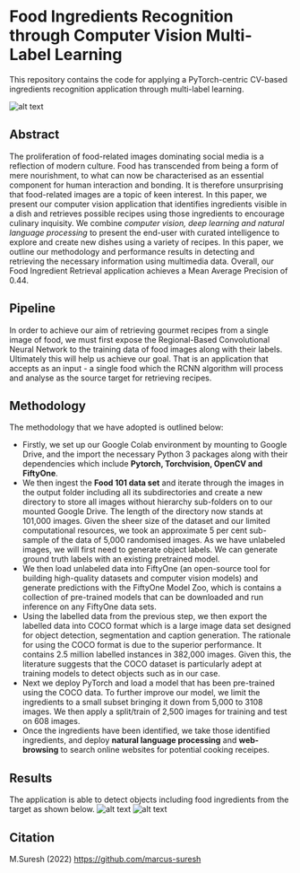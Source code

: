 # Food Ingredients Recognition through Computer Vision Multi-Label Learning

This repository contains the code for applying a PyTorch-centric CV-based ingredients recognition application through multi-label learning.

![alt text](https://github.com/marcus-suresh/PyTorch_food_recognition/blob/main/PyTorch.png)

## Abstract
The proliferation of food-related images dominating social media is a reflection of modern culture. Food has transcended from being a form of mere nourishment, to what can now be characterised as an essential component for human interaction and bonding. It is therefore unsurprising that food-related images are a topic of keen interest. In this paper, we present our computer vision application that identifies ingredients visible in a dish and retrieves possible recipes using those ingredients to encourage culinary inquisity. We combine *computer vision, deep learning and natural language processing* to present the end-user with curated intelligence to explore and create new dishes using a variety of recipes. In this paper, we outline our methodology and performance results in detecting and retrieving the necessary information using multimedia data. Overall, our Food Ingredient Retrieval application achieves a Mean Average Precision of 0.44.


## Pipeline
In order to achieve our aim of retrieving gourmet recipes from a single image of food, we must first expose the Regional-Based Convolutional Neural Network to the training data of food images along with their labels. Ultimately this will help us achieve our goal. That is an application that accepts as an input - a single food which the RCNN algorithm will process and analyse as the source target for retrieving recipes.  

## Methodology
The methodology that we have adopted is outlined below:
* Firstly, we set up our Google Colab environment by mounting to Google Drive, and the import the necessary Python 3 packages along with their dependencies which include **Pytorch, Torchvision, OpenCV and FiftyOne**.
* We then ingest the **Food 101 data set** and iterate through the images in the output folder including all its subdirectories and create a new directory to store all images without hierarchy sub-folders on to our mounted Google Drive. The length of the directory now stands at 101,000 images. Given the sheer size of the dataset and our limited computational resources, we took an approximate 5 per cent sub-sample of the data of 5,000 randomised images. As we have unlabeled images, we will first need to generate object labels. We can generate ground truth labels with an existing pretrained model.
* We then load unlabeled data into FiftyOne (an open-source tool for building high-quality datasets and computer vision models) and generate predictions with the FiftyOne Model Zoo, which is contains a collection of pre-trained models that can be downloaded and run inference on any FiftyOne data sets.
* Using the labelled data from the previous step, we then export the labelled data into COCO format which is a large image data set designed for object detection, segmentation and caption generation. The rationale for using the COCO format is due to the superior performance. It contains 2.5 million labelled instances in 382,000 images. Given this, the literature suggests that the COCO dataset is particularly adept at training models to detect objects such as in our case. 
* Next we deploy PyTorch and load a model that has been pre-trained using the COCO data. To further improve our model, we limit the ingredients to a small subset bringing it down from 5,000 to 3108 images. We then apply a split/train of 2,500 images for training and test on 608 images. 
* Once the ingredients have been identified, we take those identified ingredients, and deploy **natural language processing** and **web-browsing** to search online websites for potential cooking receipes.

## Results
The application is able to detect objects including food ingredients from the target as shown below. 
![alt text](https://github.com/marcus-suresh/PyTorch_food_recognition/blob/main/11.png)
![alt text](https://github.com/marcus-suresh/PyTorch_food_recognition/blob/main/12.png)

## Citation
M.Suresh (2022)
https://github.com/marcus-suresh

